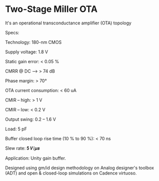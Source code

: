 # Two-Stage Miller OTA
It's an operational transconductance amplifier (OTA) topology 

Specs:

Technology: 180-nm CMOS

Supply voltage: 1.8 V

Static gain error: < 0.05 %

CMRR @ DC --> > 74 dB

Phase margin: > 70°

OTA current consumption: < 60 uA

CMIR – high: > 1 V

CMIR – low: < 0.2 V

Output swing: 0.2 – 1.6 V

Load: 5 pF

Buffer closed loop rise time (10 % to 90 %): < 70 ns

Slew rate: 𝟓 𝑽/𝝁𝒔

Application:
Unity gain buffer.

Designed using gm/id design methodology on Analog designer's toolbox (ADT) and open & closed-loop simulations on Cadence virtuoso.
